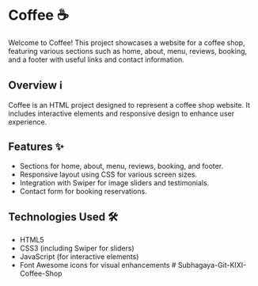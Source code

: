 # Coffee ☕

Welcome to Coffee! This project showcases a website for a coffee shop, featuring various sections such as home, about, menu, reviews, booking, and a footer with useful links and contact information.


## Overview ℹ️
Coffee is an HTML project designed to represent a coffee shop website. It includes interactive elements and responsive design to enhance user experience.

## Features ✨
- Sections for home, about, menu, reviews, booking, and footer.
- Responsive layout using CSS for various screen sizes.
- Integration with Swiper for image sliders and testimonials.
- Contact form for booking reservations.

## Technologies Used 🛠️
- HTML5
- CSS3 (including Swiper for sliders)
- JavaScript (for interactive elements)
- Font Awesome icons for visual enhancements
#   S u b h a g a y a - G i t - K I X I - C o f f e e - S h o p  
 